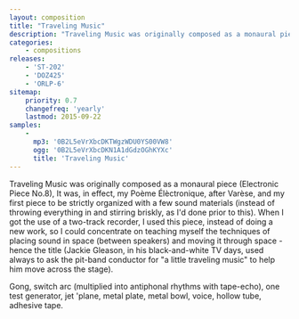 ```yaml
---
layout: composition
title: "Traveling Music"
description: "Traveling Music was originally composed as a monaural piece (Electronic Piece No.8), It was, in effect, my Poème Élèctronique, after Varèse, and my first piece to be strictly organized with a few sound materials (instead of throwing everything in and stirring briskly, as I'd done prior to this)."
categories:
    - compositions
releases:
    - 'ST-202'
    - 'DOZ425'
    - 'ORLP-6'
sitemap:
    priority: 0.7
    changefreq: 'yearly'
    lastmod: 2015-09-22
samples:
    - 
      mp3: '0B2L5eVrXbcDKTWgzWDU0YS00VW8'
      ogg: '0B2L5eVrXbcDKN1A1dGdzOGhKYXc'
      title: 'Traveling Music'  
---
```


Traveling Music was originally composed as a monaural piece (Electronic Piece No.8), It was, in effect, my Poème Élèctronique, after Varèse, and my first piece to be strictly organized with a few sound materials (instead of throwing everything in and stirring briskly, as I'd done prior to this). When I got the use of a two-track recorder, I used this piece, instead of doing a new work, so I could concentrate on teaching myself the techniques of placing sound in space (between speakers) and moving it through space - hence the title (Jackie Gleason, in his black-and-white TV days, used always to ask the pit-band conductor for "a little traveling music" to help him move across the stage).

Gong, switch arc (multiplied into antiphonal rhythms with tape-echo), one test generator, jet 'plane, metal plate, metal bowl, voice, hollow tube, adhesive tape.
